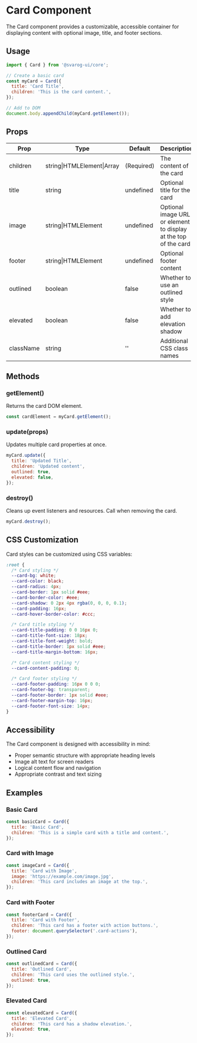 # Card Component

The Card component provides a customizable, accessible container for displaying content with optional image, title, and footer sections.

## Usage

```javascript
import { Card } from '@svarog-ui/core';

// Create a basic card
const myCard = Card({
  title: 'Card Title',
  children: 'This is the card content.',
});

// Add to DOM
document.body.appendChild(myCard.getElement());
```

## Props

| Prop      | Type                       | Default    | Description                                                     |
| --------- | -------------------------- | ---------- | --------------------------------------------------------------- |
| children  | string\|HTMLElement\|Array | (Required) | The content of the card                                         |
| title     | string                     | undefined  | Optional title for the card                                     |
| image     | string\|HTMLElement        | undefined  | Optional image URL or element to display at the top of the card |
| footer    | string\|HTMLElement        | undefined  | Optional footer content                                         |
| outlined  | boolean                    | false      | Whether to use an outlined style                                |
| elevated  | boolean                    | false      | Whether to add elevation shadow                                 |
| className | string                     | ''         | Additional CSS class names                                      |

## Methods

### getElement()

Returns the card DOM element.

```javascript
const cardElement = myCard.getElement();
```

### update(props)

Updates multiple card properties at once.

```javascript
myCard.update({
  title: 'Updated Title',
  children: 'Updated content',
  outlined: true,
  elevated: false,
});
```

### destroy()

Cleans up event listeners and resources. Call when removing the card.

```javascript
myCard.destroy();
```

## CSS Customization

Card styles can be customized using CSS variables:

```css
:root {
  /* Card styling */
  --card-bg: white;
  --card-color: black;
  --card-radius: 4px;
  --card-border: 1px solid #eee;
  --card-border-color: #eee;
  --card-shadow: 0 2px 4px rgba(0, 0, 0, 0.1);
  --card-padding: 16px;
  --card-hover-border-color: #ccc;

  /* Card title styling */
  --card-title-padding: 0 0 16px 0;
  --card-title-font-size: 18px;
  --card-title-font-weight: bold;
  --card-title-border: 1px solid #eee;
  --card-title-margin-bottom: 16px;

  /* Card content styling */
  --card-content-padding: 0;

  /* Card footer styling */
  --card-footer-padding: 16px 0 0 0;
  --card-footer-bg: transparent;
  --card-footer-border: 1px solid #eee;
  --card-footer-margin-top: 16px;
  --card-footer-font-size: 14px;
}
```

## Accessibility

The Card component is designed with accessibility in mind:

- Proper semantic structure with appropriate heading levels
- Image alt text for screen readers
- Logical content flow and navigation
- Appropriate contrast and text sizing

## Examples

### Basic Card

```javascript
const basicCard = Card({
  title: 'Basic Card',
  children: 'This is a simple card with a title and content.',
});
```

### Card with Image

```javascript
const imageCard = Card({
  title: 'Card with Image',
  image: 'https://example.com/image.jpg',
  children: 'This card includes an image at the top.',
});
```

### Card with Footer

```javascript
const footerCard = Card({
  title: 'Card with Footer',
  children: 'This card has a footer with action buttons.',
  footer: document.querySelector('.card-actions'),
});
```

### Outlined Card

```javascript
const outlinedCard = Card({
  title: 'Outlined Card',
  children: 'This card uses the outlined style.',
  outlined: true,
});
```

### Elevated Card

```javascript
const elevatedCard = Card({
  title: 'Elevated Card',
  children: 'This card has a shadow elevation.',
  elevated: true,
});
```
